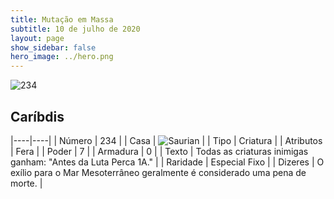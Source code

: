 ```yaml
---
title: Mutação em Massa
subtitle: 10 de julho de 2020
layout: page
show_sidebar: false
hero_image: ../hero.png
---
```


![234](https://cdn.keyforgegame.com/media/card_front/pt/479_234_GWC5F4XX5CM2_pt.png)

## Caríbdis

|----|----|
| Número | 234 |
| Casa | ![Saurian](https://archonarcana.com/images/thumb/9/9e/Saurian_P.png/22px-Saurian_P.png "Sauro") |
| Tipo | Criatura |
| Atributos | Fera |
| Poder | 7 |
| Armadura | 0 |
| Texto | Todas as criaturas inimigas ganham: "Antes da Luta Perca 1A." |
| Raridade | Especial Fixo |
| Dizeres | O exílio para o Mar Mesoterrâneo geralmente  é considerado uma pena de morte. |
